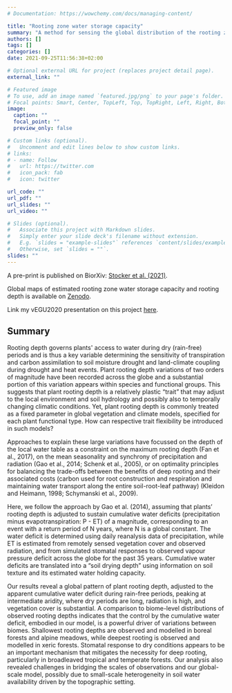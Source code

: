 ```yaml
---
# Documentation: https://wowchemy.com/docs/managing-content/

title: "Rooting zone water storage capacity"
summary: "A method for sensing the global distribution of the rooting zone water storage capacity from space. It's consistent with plant adaptation to their hydroclimate!"
authors: []
tags: []
categories: []
date: 2021-09-25T11:56:38+02:00

# Optional external URL for project (replaces project detail page).
external_link: ""

# Featured image
# To use, add an image named `featured.jpg/png` to your page's folder.
# Focal points: Smart, Center, TopLeft, Top, TopRight, Left, Right, BottomLeft, Bottom, BottomRight.
image:
  caption: ""
  focal_point: ""
  preview_only: false

# Custom links (optional).
#   Uncomment and edit lines below to show custom links.
# links:
# - name: Follow
#   url: https://twitter.com
#   icon_pack: fab
#   icon: twitter

url_code: ""
url_pdf: ""
url_slides: ""
url_video: ""

# Slides (optional).
#   Associate this project with Markdown slides.
#   Simply enter your slide deck's filename without extension.
#   E.g. `slides = "example-slides"` references `content/slides/example-slides.md`.
#   Otherwise, set `slides = ""`.
slides: ""
---
```


A pre-print is published on BiorXiv: [Stocker et al. (2021)](https://doi.org/10.1101/2021.09.17.460332).

Global maps of estimated rooting zone water storage capacity and rooting depth is available on [Zenodo](https://doi.org/10.5281/zenodo.5515246).

Link my vEGU2020 presentation on this project [here](https://presentations.copernicus.org/EGU2020/EGU2020-7019_presentation.mp4).

## Summary

Rooting depth governs plants' access to water during dry (rain-free) periods and is thus a key variable determining the sensitivity of transpiration and carbon assimilation to soil moisture drought and land-climate coupling during drought and heat events. Plant rooting depth variations of two orders of magnitude have been recorded across the globe and a substantial portion of this variation appears within species and functional groups. This suggests that plant rooting depth is a relatively plastic “trait” that may adjust to the local environment and soil hydrology and possibly also to temporally changing climatic conditions. Yet, plant rooting depth is commonly treated as a fixed parameter in global vegetation and climate models, specified for each plant functional type. How can respective trait flexibility be introduced in such models?

Approaches to explain these large variations have focussed on the depth of the local water table as a constraint on the maximum rooting depth (Fan et al., 2017), on the mean seasonality and synchrony of precipitation and radiation (Gao et al., 2014; Schenk et al., 2005), or on optimality principles for balancing the trade-offs between the benefits of deep rooting and their associated costs (carbon used for root construction and respiration and maintaining water transport along the entire soil-root-leaf pathway) (Kleidon and Heimann, 1998; Schymanski et al., 2009).

Here, we follow the approach by Gao et al. (2014), assuming that plants’ rooting depth is adjusted to sustain cumulative water deficits (precipitation minus evapotranspiration: P - ET) of a magnitude, corresponding to an event with a return period of N years, where N is a global constant. The water deficit is determined using daily reanalysis data of precipitation, while ET is estimated from remotely sensed vegetation cover and observed radiation, and from simulated stomatal responses to observed vapour pressure deficit across the globe for the past 35 years. Cumulative water deficits are translated into a “soil drying depth” using information on soil texture and its estimated water holding capacity.

Our results reveal a global pattern of plant rooting depth, adjusted to the apparent cumulative water deficit during rain-free periods, peaking at intermediate aridity, where dry periods are long, radiation is high, and vegetation cover is substantial. A comparison to biome-level distributions of observed rooting depths indicates that the control by the cumulative water deficit, embodied in our model, is a powerful driver of variations between biomes. Shallowest rooting depths are observed and modelled in boreal forests and alpine meadows, while deepest rooting is observed and modelled in xeric forests. Stomatal response to dry conditions appears to be an important mechanism that mitigates the necessity for deep rooting, particularly in broadleaved tropical and temperate forests. Our analysis also revealed challenges in bridging the scales of observations and our global-scale model, possibly due to small-scale heterogeneity in soil water availability driven by the topographic setting.